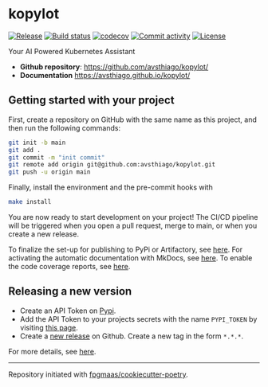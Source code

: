 # kopylot

[![Release](https://img.shields.io/github/v/release/avsthiago/kopylot)](https://img.shields.io/github/v/release/avsthiago/kopylot)
[![Build status](https://img.shields.io/github/actions/workflow/status/avsthiago/kopylot/main.yml?branch=main)](https://github.com/avsthiago/kopylot/actions/workflows/main.yml?query=branch%3Amain)
[![codecov](https://codecov.io/gh/avsthiago/kopylot/branch/main/graph/badge.svg)](https://codecov.io/gh/avsthiago/kopylot)
[![Commit activity](https://img.shields.io/github/commit-activity/m/avsthiago/kopylot)](https://img.shields.io/github/commit-activity/m/avsthiago/kopylot)
[![License](https://img.shields.io/github/license/avsthiago/kopylot)](https://img.shields.io/github/license/avsthiago/kopylot)

Your AI Powered Kubernetes Assistant

- **Github repository**: <https://github.com/avsthiago/kopylot/>
- **Documentation** <https://avsthiago.github.io/kopylot/>

## Getting started with your project

First, create a repository on GitHub with the same name as this project, and then run the following commands:

``` bash
git init -b main
git add .
git commit -m "init commit"
git remote add origin git@github.com:avsthiago/kopylot.git
git push -u origin main
```

Finally, install the environment and the pre-commit hooks with 

```bash
make install
```

You are now ready to start development on your project! The CI/CD
pipeline will be triggered when you open a pull request, merge to main,
or when you create a new release.

To finalize the set-up for publishing to PyPi or Artifactory, see
[here](https://fpgmaas.github.io/cookiecutter-poetry/features/publishing/#set-up-for-pypi).
For activating the automatic documentation with MkDocs, see
[here](https://fpgmaas.github.io/cookiecutter-poetry/features/mkdocs/#enabling-the-documentation-on-github).
To enable the code coverage reports, see [here](https://fpgmaas.github.io/cookiecutter-poetry/features/codecov/).

## Releasing a new version

- Create an API Token on [Pypi](https://pypi.org/).
- Add the API Token to your projects secrets with the name `PYPI_TOKEN` by visiting 
[this page](https://github.com/avsthiago/kopylot/settings/secrets/actions/new).
- Create a [new release](https://github.com/avsthiago/kopylot/releases/new) on Github. 
Create a new tag in the form ``*.*.*``.

For more details, see [here](https://fpgmaas.github.io/cookiecutter-poetry/features/cicd/#how-to-trigger-a-release).

---

Repository initiated with [fpgmaas/cookiecutter-poetry](https://github.com/fpgmaas/cookiecutter-poetry).
